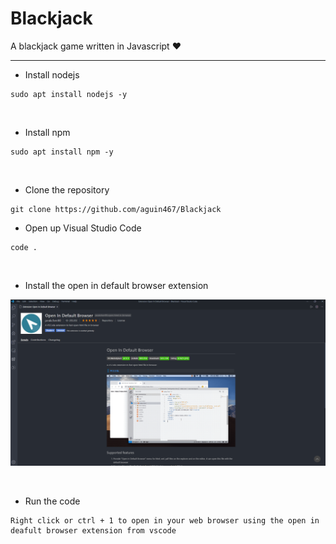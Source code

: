 # Blackjack

A blackjack game written in Javascript :heart:

------------------------------------------------------------------------------------------------------------------------------------------

- Install nodejs
```
sudo apt install nodejs -y
```
<p>&nbsp;
  
- Install npm
```
sudo apt install npm -y
```
<p>&nbsp;

- Clone the repository
```
git clone https://github.com/aguin467/Blackjack
```

- Open up Visual Studio Code
```
code .
```

<p>&nbsp;
 
- Install the open in default browser extension


![Image of extension](https://github.com/aguin467/Blackjack/blob/master/images/openinhtml.png)


<p>&nbsp;
  
- Run the code
```
Right click or ctrl + 1 to open in your web browser using the open in deafult browser extension from vscode
```
